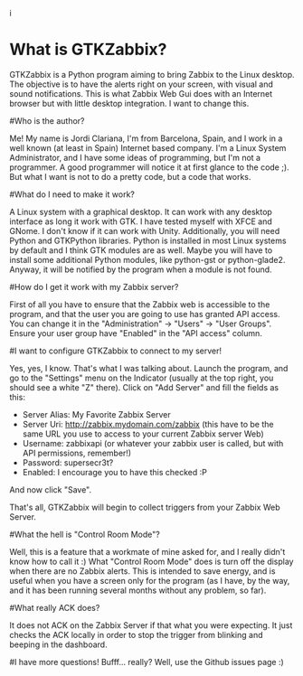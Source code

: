 i
# What is GTKZabbix?

GTKZabbix is a Python program aiming to bring Zabbix to the Linux desktop. The objective is to have the alerts right on your screen, with visual and sound notifications. This is what Zabbix Web Gui does with an Internet browser but with little desktop integration. I want to change this.

#Who is the author?

Me! My name is Jordi Clariana, I'm from Barcelona, Spain, and I work in a well known (at least in Spain) Internet based company. I'm a Linux System Administrator, and I have some ideas of programming, but I'm not a programmer. A good programmer will notice it at first glance to the code ;). But what I want is not to do a pretty code, but a code that works.

#What do I need to make it work?

A Linux system with a graphical desktop. It can work with any desktop interface as long it work with GTK. I have tested myself with XFCE and GNome. I don't know if it can work with Unity. Additionally, you will need Python and GTKPython libraries. Python is installed in most Linux systems by default and I think GTK modules are as well. Maybe you will have to install some additional Python modules, like python-gst or python-glade2. Anyway, it will be notified by the program when a module is not found.

#How do I get it work with my Zabbix server?

First of all you have to ensure that the Zabbix web is accessible to the program, and that the user you are going to use has granted API access. You can change it in the "Administration" -> "Users" -> "User Groups". Ensure your user group have "Enabled" in the "API access" column.

#I want to configure GTKZabbix to connect to my server!

Yes, yes, I know. That's what I was talking about. Launch the program, and go to the "Settings" menu on the Indicator (usually at the top right, you should see a white "Z" there). Click on "Add Server" and fill the fields as this:

- Server Alias: My Favorite Zabbix Server
- Server Uri: http://zabbix.mydomain.com/zabbix (this have to be the same URL you use to access to your current Zabbix server Web)
- Username: zabbixapi (or whatever your zabbix user is called, but with API permissions, remember!)
- Password: supersecr3t?
- Enabled: I encourage you to have this checked :P

And now click "Save".

That's all, GTKZabbix will begin to collect triggers from your Zabbix Web Server.

#What the hell is "Control Room Mode"?

Well, this is a feature that a workmate of mine asked for, and I really didn't know how to call it :) What "Control Room Mode" does is turn off the display when there are no Zabbix alerts. This is intended to save energy, and is useful when you have a screen only for the program (as I have, by the way, and it has been running several months without any problem, so far).

#What really ACK does?

It does not ACK on the Zabbix Server if that what you were expecting. It just checks the ACK locally in order to stop the trigger from blinking and beeping in the dashboard.

#I have more questions!
Bufff... really? Well, use the Github issues page :)

